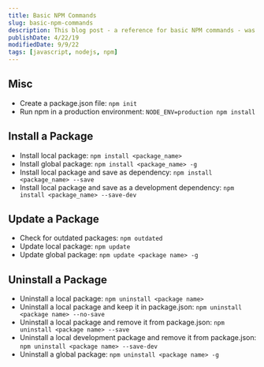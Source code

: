 ```yaml
---
title: Basic NPM Commands
slug: basic-npm-commands
description: This blog post - a reference for basic NPM commands - was originally a GitHub Gist.
publishDate: 4/22/19
modifiedDate: 9/9/22
tags: [javascript, nodejs, npm]
---
```


## Misc

- Create a package.json file: `npm init`
- Run npm in a production environment: `NODE_ENV=production npm install`

## Install a Package

- Install local package: `npm install <package_name>`
- Install global package: `npm install <package_name> -g`
- Install local package and save as dependency: `npm install <package_name> --save`
- Install local package and save as a development dependency: `npm install <package_name> --save-dev`

## Update a Package

- Check for outdated packages: `npm outdated`
- Update local package: `npm update`
- Update global package: `npm update <package name> -g`

## Uninstall a Package

- Uninstall a local package: `npm uninstall <package name>`
- Uninstall a local package and keep it in package.json: `npm uninstall <package name> --no-save`
- Uninstall a local package and remove it from package.json: `npm uninstall <package name> --save`
- Uninstall a local development package and remove it from package.json: `npm uninstall <package name> --save-dev`
- Uninstall a global package: `npm uninstall <package name> -g`
